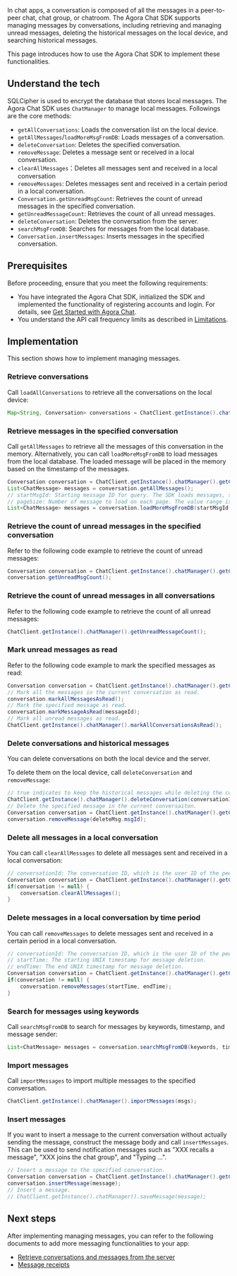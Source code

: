 In chat apps, a conversation is composed of all the messages in a peer-to-peer chat, chat group, or chatroom. The Agora Chat SDK supports managing messages by conversations, including retrieving and managing unread messages, deleting the historical messages on the local device, and searching historical messages.

This page introduces how to use the Agora Chat SDK to implement these functionalities.

## Understand the tech

SQLCipher is used to encrypt the database that stores local messages. The Agora Chat SDK uses `ChatManager` to manage local messages. Followings are the core methods:

- `getAllConversations`: Loads the conversation list on the local device.
- `getAllMessages`/`loadMoreMsgFromDB`: Loads messages of a conversation.
- `deleteConversation`: Deletes the specified conversation.
- `removeMessage`: Deletes a message sent or received in a local conversation.
- `clearAllMessages`：Deletes all messages sent and received in a local conversation
- `removeMessages`: Deletes messages sent and received in a certain period in a local conversation.
- `Conversation.getUnreadMsgCount`: Retrieves the count of unread messages in the specified conversation.
- `getUnreadMessageCount`: Retrieves the count of all unread messages.
- `deleteConversation`: Deletes the conversation from the server.
- `searchMsgFromDB`: Searches for messages from the local database.
- `Conversation.insertMessages`: Inserts messages in the specified conversation.


## Prerequisites 

Before proceeding, ensure that you meet the following requirements:

- You have integrated the Agora Chat SDK, initialized the SDK and implemented the functionality of registering accounts and login. For details, see [Get Started with Agora Chat](./agora_chat_get_started_android?platform=Android).
- You understand the API call frequency limits as described in [Limitations](./agora_chat_limitation?platform=Android).

## Implementation

This section shows how to implement managing messages.

### Retrieve conversations

Call `loadAllConversations` to retrieve all the conversations on the local device:

```java
Map<String, Conversation> conversations = ChatClient.getInstance().chatManager().getAllConversations();
```

### Retrieve messages in the specified conversation

Call `getAllMessages` to retrieve all the messages of this conversation in the memory. Alternatively, you can call `loadMoreMsgFromDB` to load messages from the local database. The loaded message will be placed in the memory based on the timestamp of the messages.

```java
Conversation conversation = ChatClient.getInstance().chatManager().getConversation(conversationId);
List<ChatMessage> messages = conversation.getAllMessages();
// startMsgId: Starting message ID for query. The SDK loads messages, starting from the specified one, in the descending order of the timestamp included in the messages.
// pageSize: Number of message to load on each page. The value range is [1,400].
List<ChatMessage> messages = conversation.loadMoreMsgFromDB(startMsgId, pagesize);
```

### Retrieve the count of unread messages in the specified conversation

Refer to the following code example to retrieve the count of unread messages:

```java
Conversation conversation = ChatClient.getInstance().chatManager().getConversation(conversationId);
conversation.getUnreadMsgCount();
```

### Retrieve the count of unread messages in all conversations

Refer to the following code example to retrieve the count of all unread messages:

```java
ChatClient.getInstance().chatManager().getUnreadMessageCount();
```

### Mark unread messages as read

Refer to the following code example to mark the specified messages as read:

```java
Conversation conversation = ChatClient.getInstance().chatManager().getConversation(conversationId);
// Mark all the messages in the current conversation as read.
conversation.markAllMessagesAsRead();
// Mark the specified message as read.
conversation.markMessageAsRead(messageId);
// Mark all unread messages as read.
ChatClient.getInstance().chatManager().markAllConversationsAsRead();
```

### Delete conversations and historical messages

You can delete conversations on both the local device and the server.

To delete them on the local device, call `deleteConversation` and `removeMessage`:

```java
// true indicates to keep the historical messages while deleting the conversation. To remove the historical messages as well, set it as false.
ChatClient.getInstance().chatManager().deleteConversation(conversationId, deleteMessages);
// Delete the specified message in the current conversaiton.
Conversation conversation = ChatClient.getInstance().chatManager().getConversation(conversationId);
conversation.removeMessage(deleteMsg.msgId);
```

### Delete all messages in a local conversation

You can call `clearAllMessages` to delete all messages sent and received in a local conversation:

```java
// conversationId: The conversation ID, which is the user ID of the peer user in one-to-one chat, group ID in group chat, and chat room ID in room chat.
Conversation conversation = ChatClient.getInstance().chatManager().getConversation(conversationId);
if(conversation != null) {
    conversation.clearAllMessages();
}
```

### Delete messages in a local conversation by time period

You can call `removeMessages` to delete messages sent and received in a certain period in a local conversation.

```java
// conversationId: The conversation ID, which is the user ID of the peer user in one-to-one chat, group ID in group chat, and chat room ID in room chat.
// startTime: The starting UNIX timestamp for message deletion.
// endTime: The end UNIX timestamp for message deletion.
Conversation conversation = ChatClient.getInstance().chatManager().getConversation(conversationId);
if(conversation != null) {
    conversation.removeMessages(startTime, endTime);
}
```

### Search for messages using keywords

Call `searchMsgFromDB` to search for messages by keywords, timestamp, and message sender:

```java
List<ChatMessage> messages = conversation.searchMsgFromDB(keywords, timeStamp, maxCount, from, Conversation.SearchDirection.UP);
```

### Import messages

Call `importMessages` to import multiple messages to the specified conversation. 

```java
ChatClient.getInstance().chatManager().importMessages(msgs);
```

### Insert messages

If you want to insert a message to the current conversation without actually sending the message, construct the message body and call `insertMessages`. This can be used to send notification messages such as "XXX recalls a message", "XXX joins the chat group", and "Typing ...".

```java
// Insert a message to the specified conversation.
Conversation conversation = ChatClient.getInstance().chatManager().getConversation(conversationId);
conversation.insertMessage(message);
// Insert a message.
// ChatClient.getInstance().chatManager().saveMessage(message);
```

## Next steps

After implementing managing messages, you can refer to the following documents to add more messaging functionalities to your app:

- [Retrieve conversations and messages from the server](./agora_chat_retrieve_message_android?platform=Android)
- [Message receipts](./agora_chat_message_receipt_android?platform=Android)

